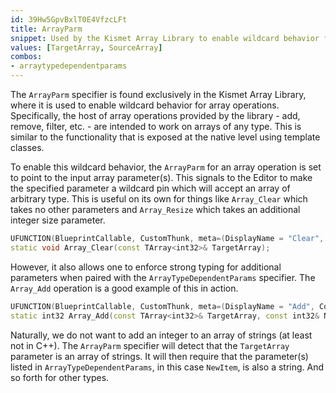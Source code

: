 ```yaml
---
id: 39Hw5GpvBxlT0E4VfzcLFt
title: ArrayParm
snippet: Used by the Kismet Array Library to enable wildcard behavior for array operations. 
values: [TargetArray, SourceArray]
combos:
- arraytypedependentparams
---
```

The `ArrayParm` specifier is found exclusively in the Kismet Array Library, where it is used to enable wildcard behavior for array operations. Specifically, the host of array operations provided by the library - add, remove, filter, etc. - are intended to work on arrays of any type. This is similar to the functionality that is exposed at the native level using template classes.

To enable this wildcard behavior, the `ArrayParm` for an array operation is set to point to the input array parameter(s). This signals to the Editor to make the specified parameter a wildcard pin which will accept an array of arbitrary type. This is useful on its own for things like `Array_Clear` which takes no other parameters and `Array_Resize` which takes an additional integer size parameter.

```cpp
UFUNCTION(BlueprintCallable, CustomThunk, meta=(DisplayName = "Clear", CompactNodeTitle = "CLEAR", Keywords = "empty", ArrayParm = "TargetArray"), Category="Utilities|Array")
static void Array_Clear(const TArray<int32>& TargetArray);
```

However, it also allows one to enforce strong typing for additional parameters when paired with the `ArrayTypeDependentParams` specifier. The `Array_Add` operation is a good example of this in action.

```cpp
UFUNCTION(BlueprintCallable, CustomThunk, meta=(DisplayName = "Add", CompactNodeTitle = "ADD", ArrayParm = "TargetArray", ArrayTypeDependentParams = "NewItem", AutoCreateRefTerm = "NewItem"), Category="Utilities|Array")
static int32 Array_Add(const TArray<int32>& TargetArray, const int32& NewItem);
```

Naturally, we do not want to add an integer to an array of strings (at least not in C++). The `ArrayParm` specifier will detect that the `TargetArray` parameter is an array of strings. It will then require that the parameter(s) listed in `ArrayTypeDependentParams`, in this case `NewItem`, is also a string. And so forth for other types.
